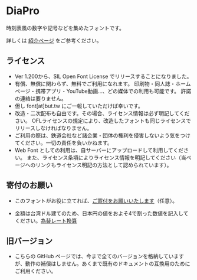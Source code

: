 # DiaPro
時刻表風の数字や記号などを集めたフォントです。

詳しくは [紹介ページ](http://but.tw/font/) をご参考ください。

## ライセンス

* Ver 1.200から、SIL Open Font License でリリースすることになりました。
* 有償、無償に関わらず、無料でご利用になれます。
	印刷物・同人誌・ホームページ・携帯アプリ・YouTube動画…、どの媒体での利用も可能です。
	許諾の連絡は要りません。
* 但し font[at]but.tw にご一報していただけば幸いです。
* 改造・二次配布も自由です。その場合、ライセンス情報は必ず明記してください。
	OFLライセンスの規定により、改造したフォントも同じライセンスでリリースしなければなりません。
* ご利用の際は、鉄道会社など諸企業・団体の権利を侵害しないよう気をつけてください。一切の責任を負いかねます。
* Web Font としての利用は、自サーバーにアップロードして利用してください。
	また、ライセンス条項によりライセンス情報を明記してください（当ページへのリンクもライセンス明記の方法として認められています）。

## 寄付のお願い

* このフォントがお役に立てれば、[ご寄付をお願いいたします](https://p.ecpay.com.tw/30DBE29)（任意）。</p>
* 金額は台湾ドル建てのため、日本円の値をおよそ4で割った数値を記入してください。[為替レート換算](https://info.finance.yahoo.co.jp/fx/convert/?a=1&s=TWD&t=JPY)

## 旧バージョン

* こちらの GitHub ページでは、今まで全てのバージョンを格納していますが、動作の補償はしません。あくまで既有のドキュメントの互換用のためにご利用ください。
